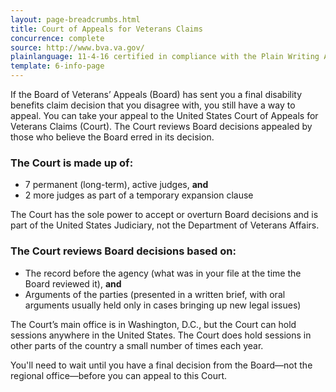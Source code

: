 ```yaml
---
layout: page-breadcrumbs.html
title: Court of Appeals for Veterans Claims
concurrence: complete
source: http://www.bva.va.gov/
plainlanguage: 11-4-16 certified in compliance with the Plain Writing Act
template: 6-info-page
---
```


If the Board of Veterans’ Appeals (Board) has sent you a final disability benefits claim decision that you disagree with, you still have a way to appeal. You can take your appeal to the United States Court of Appeals for Veterans Claims (Court). The Court reviews Board decisions appealed by those who believe the Board erred in its decision.

<div class="call-out" markdown="0">

### The Court is made up of:
  - 7 permanent (long-term), active judges, **and**
  - 2 more judges as part of a temporary expansion clause

The Court has the sole power to accept or overturn Board decisions and is part of the United States Judiciary, not the Department of Veterans Affairs.

### The Court reviews Board decisions based on:
  - The record before the agency (what was in your file at the time the Board reviewed it), **and**
  - Arguments of the parties (presented in a written brief, with oral arguments usually held only in cases bringing up new legal issues)
</div>

The Court’s main office is in Washington, D.C., but the Court can hold sessions anywhere in the United States. The Court does hold sessions in other parts of the country a small number of times each year.

You'll need to wait until you have a final decision from the Board—not the regional office—before you can appeal to this Court.
